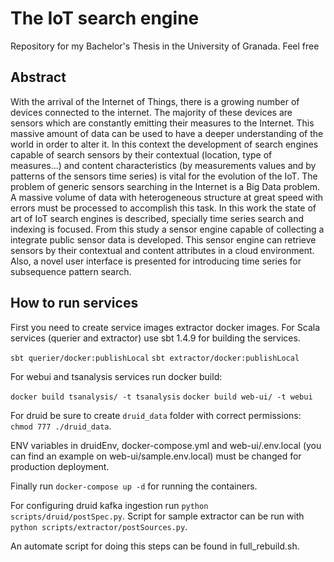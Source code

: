 # The IoT search engine
Repository for my Bachelor's Thesis in the University of Granada. Feel free 

## Abstract
With the arrival of the Internet of Things, there is a growing number of devices
connected to the internet. The majority of these devices are sensors which are constantly
emitting their measures to the Internet. This massive amount of data can be used to have
a deeper understanding of the world in order to alter it. In this context the development of
search engines capable of search sensors by their contextual (location, type of measures...)
and content characteristics (by measurements values and by patterns of the sensors time
series) is vital for the evolution of the IoT. The problem of generic sensors searching in the
Internet is a Big Data problem. A massive volume of data with heterogeneous structure
at great speed with errors must be processed to accomplish this task. In this work the
state of art of IoT search engines is described, specially time series search and indexing
is focused. From this study a sensor engine capable of collecting a integrate public sensor
data is developed. This sensor engine can retrieve sensors by their contextual and content
attributes in a cloud environment. Also, a novel user interface is presented for introducing
time series for subsequence pattern search.

## How to run services
First you need to create service images extractor docker images. For Scala services (querier and extractor) use sbt 1.4.9 for building the services.

```sbt querier/docker:publishLocal```
```sbt extractor/docker:publishLocal```

For webui and tsanalysis services run docker build:

```docker build tsanalysis/ -t tsanalysis```
```docker build web-ui/ -t webui```

For druid be sure to create ```druid_data``` folder with correct permissions: ```chmod 777 ./druid_data```.

ENV variables in druidEnv, docker-compose.yml and web-ui/.env.local (you can find an example on web-ui/sample.env.local) must be changed for production deployment.

Finally run ``docker-compose up -d`` for running the containers.

For configuring druid kafka ingestion run ```python scripts/druid/postSpec.py```. Script for sample extractor can be run with ```python scripts/extractor/postSources.py```.

An automate script for doing this steps can be found in full_rebuild.sh. 